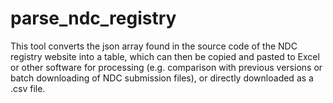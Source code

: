 # parse_ndc_registry
This tool converts the json array found in the source code of the NDC registry website into a table, which can then be copied and pasted to Excel or other software for processing (e.g. comparison with previous versions or batch downloading of NDC submission files), or directly downloaded as a .csv file.
